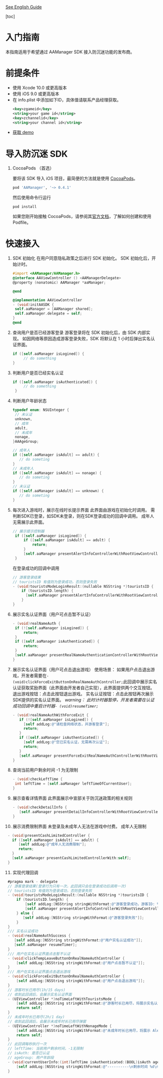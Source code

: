 
[See English Guide](https://github.com/yumimobi/AASDKDemo-iOS/blob/main/Anti-Addiction-iOS.md)

[toc]

# 入门指南
本指南适用于希望通过 AAManager SDK 接入防沉迷功能的发布商。
# 前提条件
- 使用 Xcode 10.0 或更高版本
- 使用 iOS 9.0 或更高版本
- 在 info.plist 中添加如下ID，具体值请联系产品经理获取。
  ```xml
  <key>zgameid</key>
  <string>your game id</string>
  <key>zchannelid</key>
  <string>your channel id</string>
  ```
- [获取 demo](https://github.com/yumimobi/AASDKDemo-iOS) 
# 导入防沉迷 SDK
1. CocoaPods （首选）
   
   要将该 SDK 导入 iOS 项目，最简便的方法就是使用 [CocoaPods](https://guides.cocoapods.org/using/getting-started)。
   
   ```ruby
   pod 'AAManager', '~> 0.4.1'
   ```
   然后使用命令行运行
   ```shell
   pod install
   ```
   如果您刚开始接触 CocoaPods，请参阅其[官方文档](https://guides.cocoapods.org/using/using-cocoapods)，了解如何创建和使用 Podfile。
# 快速接入
1. SDK 初始化
   在用户同意隐私政策之后进行 SDK 初始化。
   SDK 初始化后，开始计时。
   ```objective-c
   #import <AAManager/AAManager.h>
   @interface AAViewController () <AAManagerDelegate>
   @property (nonatomic) AAManager *aaManager;
   
   @end
   
   @implementation AAViewController
   - (void)initAASDK {
    self.aaManager = [AAManager shared];
    self.aaManager.delegate = self;
   }
   @end
   ```
2. 查询用户是否已经游客登录
   游客登录将在 SDK 初始化后，由 SDK 内部实现。
   如因网络等原因造成游客登录失败，SDK 将默认在 1 小时后弹出实名认证界面。
   ```objective-c
   if ([self.aaManager isLogined]) {
        // do something
   }
   ```
3. 判断用户是否已经实名认证
   ```objective-c
   if ([self.aaManager isAuthenticated]) {
        // do something
    }
   ```
4. 判断用户年龄状态
   ```objective-c
   typedef enum: NSUInteger {
    // 未认证
    unknown,
    // 成年
    adult,
    // 未成年
    nonage,
   }AAAgeGroup;

   // 成年人
   if ([self.aaManager isAdult] == adult) {
      // do someting
   }
   // 未成年人
   if ([self.aaManager isAdult] == nonage) {
      // do someting
   }
   // 未认证
   if ([self.aaManager isAdult] == unknown) {
      // do someting
   }
   ```
5. 每次进入游戏时，展示在线时长提示界面
   此界面由游戏在初始化时调用。
   需判断SDK已登录，如SDK未登录，则在SDK登录成功的回调中调用。
   成年人无需展示此界面。
   ```objective-c
   // 展示提示控制器
    if ([self.aaManager isLogined]) {
        if ([self.aaManager isAdult] == adult) {
            return;
        }
        [self.aaManager presentAlertInfoControllerWithRootViewController:self];
    }
   ```
   在登录成功的回调中调用
   ```objective-c
   // 游客登录结果
   // touristsID 有值则为登录成功，否则登录失败
   - (void)touristsModeLoginResult:(nullable NSString *)touristsID {
       if (touristsID.length) {
         [self.aaManager presentAlertInfoControllerWithRootViewController:self];
       }
   }
   ```

6. 展示实名认证界面（用户可点击暂不认证）
   ```objective-c
   - (void)realNameAuth {
    if (![self.aaManager isLogined]) {
        return;
    }
    if ([self.aaManager isAuthenticated]) {
        return;
    }
    [self.aaManager presentRealNameAuthenticationControllerWithRootViewController:self];
   }
   ```
7. 展示实名认证界面（用户可点击退出游戏）
   使用场景：
   如果用户点击退出游戏，开发者需要在`- (void)clickForceExitButtonOnRealNameAuthController;`此回调中展示实名认证获取奖励界面（此界面由开发者自己实现），此界面提供两个交互按钮。
   退出游戏按钮：点击此按钮退出游戏。
   实名认证按钮：点击此按钮再次展示SDK提供的实名认证界面。
   *warning： 此时计时器暂停，开发者需要在认证成功回调中重启计时器`- (void)resumeTimer;`*
   ```objective-c
   - (void)realNameAuthWithForceExit {
      if (![self.aaManager isLogined]) {
        [self addLog:@"请检查网络状态，并游客登录"];
        return;
      }
      if ([self.aaManager isAuthenticated]) {
        [self addLog:@"您已实名认证，无需再次认证"];
        return;
      }
      [self.aaManager presentForceExitRealNameAuthControllerWithRootViewController:self];
   }
   ```
8. 查询当前用户剩余时间
   -1 为无限制
   
   ```objective-c
   - (void)checkLeftTime {
    int leftTime = [self.aaManager leftTimeOfCurrentUser];
   }
   ```
9. 展示查看详情界面
   此界面展示中宣部关于防沉迷政策的相关规则
   ```objective-c
   - (void)checkDetailInfo {
      [self.aaManager presentDetailInfoControllerWithRootViewController:self];
   }
   ```
10. 展示消费限制界面
    未登录及未成年人无法在游戏中付费。
    成年人无限制
   ```objective-c
    - (void)presentCashLimitedController {
      if ([self.aaManager isAdult] == adult) {
         [self addLog:@"成年人无消费限制"];
         return;
      }
      [self.aaManager presentCashLimitedControllerWith:self];
    }
   ```
11. 实现代理回调
   ```objective-c
    #pragma mark - delegate
    // 游客登录结果(登录行为只有一次，此回调只会在登录成功后调用一次)
    // touristsID 有值则为登录成功，否则登录失败
    - (void)touristsModeLoginResult:(nullable NSString *)touristsID {
        if (touristsID.length) {
            [self addLog:[NSString stringWithFormat:@"游客登录成功，游客ID: %@", touristsID]];
            [self.aaManager presentAlertInfoControllerWithRootViewController:self];
        } else {
           [self addLog:[NSString stringWithFormat:@"游客登录失败"]];
        }
    }
    /// 实名认证成功
    - (void)realNameAuthSuccess {
       [self addLog:[NSString stringWithFormat:@"用户实名认证成功"]];
       [self.aaManager resumeTimer];
    }
    /// 用户在实名认证界面点击暂不认证
    - (void)clickTempLeaveButtonOnRealNameAuthController {
        [self addLog:[NSString stringWithFormat:@"用户点击暂不认证"]];
    }
    /// 用户在实名认证界面点击退出游戏
    - (void)clickForceExitButtonOnRealNameAuthController {
        [self addLog:[NSString stringWithFormat:@"用户点击退出游戏"]];
    }
    // 游客时长已用尽(1h/15 days)
    // 收到此回调后，会展示实名认证界面
    - (UIViewController *)noTimeLeftWithTouristsMode {
        [self addLog:[NSString stringWithFormat:@"游客时长已用尽，将展示实名认证界面"]];
        return self;
    }
    // 未成年时长已用尽(2h/1 day)
    // 收到此回调后，会展示未成年时长已用尽弹窗
    - (UIViewController *)noTimeLeftWithNonageMode {
        [self addLog:[NSString stringWithFormat:@"未成年时长已用尽，将展示 Alert View"]];
        return self;
    }
    // 此回调每秒执行一次
    // leftTime: 当前用户剩余时间，-1无限制
    // isAuth: 是否已认证
    // ageGroup: 用户年龄段
    - (void)currentUserInfo:(int)leftTime isAuthenticated:(BOOL)isAuth ageGroup:(AAAgeGroup)ageGroup {
        [self addLog:[NSString stringWithFormat:@"----------\n剩余时间 %d\n认证状态 %d\n是否成年 %lu\n----------", leftTime, isAuth, (unsigned long)ageGroup]];
    }
   ```